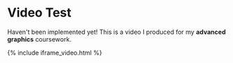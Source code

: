 # Video Test

Haven't been implemented yet! This is a video I produced for my __advanced graphics__ coursework.

{% include iframe_video.html %}

